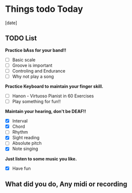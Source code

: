 # Things todo Today

[date]

## TODO List

__Practice bAss for your band!!__

- [ ] Basic scale
- [ ] Groove is important
- [ ] Controling and Endurance
- [ ] Why not play a song  

__Practice Keyboard to maintain your finger skill.__

- [ ] Hanon - Virtuoso Pianist in 60 Exercises
- [ ] Play something for fun!!  

__Maintain your hearing, don't be DEAF!!__

- [x] Interval
- [x] Chord
- [ ] Rhythm
- [x] Sight reading
- [ ] Absolute pitch
- [x] Note singing  

__Just listen to some music you like.__

- [x] Have fun  

## What did you do, Any midi or recording
